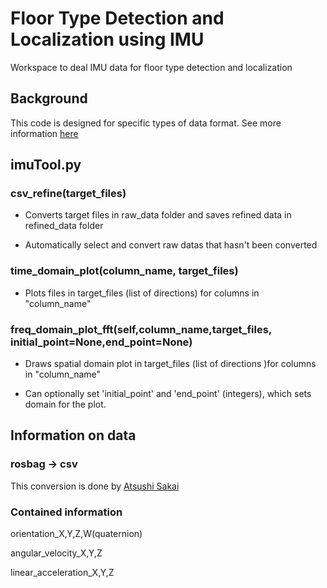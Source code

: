 # Floor Type Detection and Localization using IMU 
 Workspace to deal IMU data for floor type detection and localization

## Background
This code is designed for specific types of data format. 
See more information [here](https://www.kaggle.com/jesucristo/1-smart-robots-most-complete-notebook/notebook)

## imuTool.py

### csv_refine(target_files)

- Converts target files in raw_data folder and saves refined data in refined_data folder

- Automatically select and convert raw datas that hasn't been converted

### time_domain_plot(column_name, target_files)

- Plots files in target_files (list of directions) for columns in "column_name"

### freq_domain_plot_fft(self,column_name,target_files, initial_point=None,end_point=None)

- Draws spatial domain plot in target_files (list of directions )for columns in "column_name"

- Can optionally set 'initial_point' and 'end_point' (integers), which sets domain for the plot.


## Information on data

### rosbag -> csv

This conversion is done by [Atsushi Sakai](https://github.com/AtsushiSakai/rosbag_to_csv)

### Contained information

orientation_X,Y,Z,W(quaternion) 

angular_velocity_X,Y,Z 

linear_acceleration_X,Y,Z

